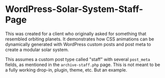 WordPress-Solar-System-Staff-Page
=================================

This was created for a client who originally asked for something that resembled orbiting planets. It demonstrates how CSS animations can be dynamically generated with WordPress custom posts and post meta to create a modular solar system.

This assumes a custom post type called "staff" with several `post_meta` fields, as mentioned in the `archive-staff.php` page. This is not meant to be a fully working drop-in, plugin, theme, etc. But an example.
